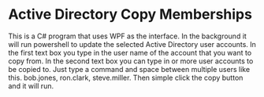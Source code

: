 # Active Directory Copy Memberships
This is a C# program that uses WPF as the interface. In the background it will run powershell to update the selected Active Directory user accounts. In the first text box you type in the user name of the account that you want to copy from. In the second text box you can type in or more user accounts to be copied to. Just type a command and space between multiple users like this. bob.jones, ron.clark, steve.miller. Then simple click the copy button and it will run.
